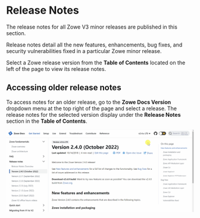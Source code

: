 # Release Notes

The release notes for all Zowe V3 minor releases are published in this section.

Release notes detail all the new features, enhancements, bug fixes, and security vulnerabilities fixed in a particular Zowe minor release.

Select a Zowe release version from the **Table of Contents** located on the left of the page to view its release notes.

## Accessing older release notes

To access notes for an older release, go to the **Zowe Docs Version** dropdown menu at the top right of the page and select a release. The release notes for the selected version display under the **Release Notes** section in the **Table of Contents**.

![Viewing older release notes](../../images/releasenotes/select-older-release-notes.gif)
